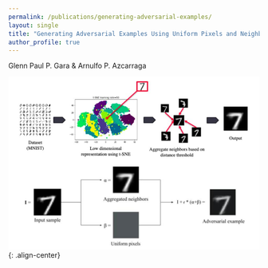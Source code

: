 ```yaml
---
permalink: /publications/generating-adversarial-examples/
layout: single
title: "Generating Adversarial Examples Using Uniform Pixels and Neighbor Aggregation"
author_profile: true
---
```



Glenn Paul P. Gara & Arnulfo P. Azcarraga

![image-center](/assets/files/publications/generating-adversarial-examples/gara2020_generatingadv.jpg){: .align-center}
